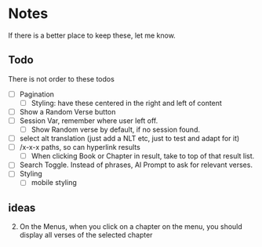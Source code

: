 # Notes

If there is a better place to keep these, let me know.

## Todo

There is not order to these todos

- [ ] Pagination
  - [ ] Styling: have these centered in the right and left of content
- [ ] Show a Random Verse button
- [ ] Session Var, remember where user left off.
   - [ ] Show Random verse by default, if no session found.
- [ ] select alt translation (just add a NLT etc, just to test and adapt for it)
- [ ] /x-x-x paths, so can hyperlink results
  - [ ] When clicking Book or Chapter in result, take to top of that result list.
- [ ] Search Toggle. Instead of phrases, AI Prompt to ask for relevant verses.
- [ ] Styling
   - [ ] mobile styling

## ideas

2. On the Menus, when you click on a chapter on the menu, you should display all verses of the selected chapter